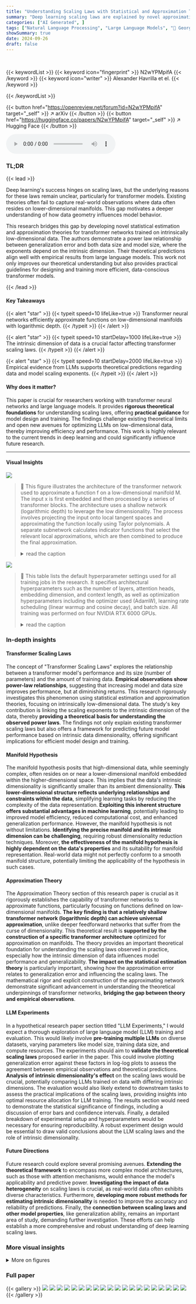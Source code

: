 ```yaml
---
title: "Understanding Scaling Laws with Statistical and Approximation Theory for Transformer Neural Networks on Intrinsically Low-dimensional Data"
summary: "Deep learning scaling laws are explained by novel approximation and estimation theories for transformers on low-dimensional data, resolving discrepancies between theory and practice."
categories: ["AI Generated", ]
tags: ["Natural Language Processing", "Large Language Models", "🏢 Georgia Institute of Technology",]
showSummary: true
date: 2024-09-26
draft: false
---
```


<br>

{{< keywordList >}}
{{< keyword icon="fingerprint" >}} N2wYPMpifA {{< /keyword >}}
{{< keyword icon="writer" >}} Alexander Havrilla et el. {{< /keyword >}}
 
{{< /keywordList >}}

{{< button href="https://openreview.net/forum?id=N2wYPMpifA" target="_self" >}}
↗ arXiv
{{< /button >}}
{{< button href="https://huggingface.co/papers/N2wYPMpifA" target="_self" >}}
↗ Hugging Face
{{< /button >}}



<audio controls>
    <source src="https://ai-paper-reviewer.com/N2wYPMpifA/podcast.wav" type="audio/wav">
    Your browser does not support the audio element.
</audio>


### TL;DR


{{< lead >}}

Deep learning's success hinges on scaling laws, but the underlying reasons for these laws remain unclear, particularly for transformer models. Existing theories often fail to capture real-world observations where data often resides on lower-dimensional manifolds. This gap motivates a deeper understanding of how data geometry influences model behavior.

This research bridges this gap by developing novel statistical estimation and approximation theories for transformer networks trained on intrinsically low-dimensional data. The authors demonstrate a power law relationship between generalization error and both data size and model size, where the exponents depend on the intrinsic dimension. Their theoretical predictions align well with empirical results from large language models. This work not only improves our theoretical understanding but also provides practical guidelines for designing and training more efficient, data-conscious transformer models.

{{< /lead >}}


#### Key Takeaways

{{< alert "star" >}}
{{< typeit speed=10 lifeLike=true >}} Transformer neural networks efficiently approximate functions on low-dimensional manifolds with logarithmic depth. {{< /typeit >}}
{{< /alert >}}

{{< alert "star" >}}
{{< typeit speed=10 startDelay=1000 lifeLike=true >}} The intrinsic dimension of data is a crucial factor affecting transformer scaling laws. {{< /typeit >}}
{{< /alert >}}

{{< alert "star" >}}
{{< typeit speed=10 startDelay=2000 lifeLike=true >}} Empirical evidence from LLMs supports theoretical predictions regarding data and model scaling exponents. {{< /typeit >}}
{{< /alert >}}

#### Why does it matter?
This paper is crucial for researchers working with transformer neural networks and large language models.  It provides **rigorous theoretical foundations** for understanding scaling laws, offering **practical guidance** for model design and training.  The findings challenge existing theoretical limits and open new avenues for optimizing LLMs on low-dimensional data, thereby improving efficiency and performance. This work is highly relevant to the current trends in deep learning and could significantly influence future research.

------
#### Visual Insights



![](https://ai-paper-reviewer.com/N2wYPMpifA/figures_5_1.jpg)

> 🔼 This figure illustrates the architecture of the transformer network used to approximate a function f on a low-dimensional manifold M. The input x is first embedded and then processed by a series of transformer blocks.  The architecture uses a shallow network (logarithmic depth) to leverage the low dimensionality.  The process involves projecting the input onto local tangent spaces and approximating the function locally using Taylor polynomials. A separate subnetwork calculates indicator functions that select the relevant local approximations, which are then combined to produce the final approximation.
> <details>
> <summary>read the caption</summary>
> Figure 1: Diagram of the transformer architecture constructed in Theorem 2. T computes approximations of f(x) on each local chart Un ≤ M by first projecting x to the tangent coordinates in Rd via on(x) and then approximating f(x) with local Taylor polynomials. A shallow sub-network computes indicators 1U for each local chart in parallel. The results of the two sub-networks are then multiplied together and summed to produce the final result. Here H₁ denotes the embedding matrix before the ith transformer block Bi.
> </details>





![](https://ai-paper-reviewer.com/N2wYPMpifA/tables_13_1.jpg)

> 🔼 This table lists the default hyperparameter settings used for all training jobs in the research.  It specifies architectural hyperparameters such as the number of layers, attention heads, embedding dimension, and context length, as well as optimization hyperparameters including the optimizer used (AdamW), learning rate scheduling (linear warmup and cosine decay), and batch size.  All training was performed on four NVIDIA RTX 6000 GPUs.
> <details>
> <summary>read the caption</summary>
> Table 2: Default hyperparameters for all training jobs. All training was done on four RTX 6000s.
> </details>





### In-depth insights


#### Transformer Scaling Laws
The concept of "Transformer Scaling Laws" explores the relationship between a transformer model's performance and its size (number of parameters) and the amount of training data.  **Empirical observations show power-law relationships**, suggesting that increasing model and data size improves performance, but at diminishing returns.  This research rigorously investigates this phenomenon using statistical estimation and approximation theories, focusing on intrinsically low-dimensional data.  The study's key contribution is linking the scaling exponents to the intrinsic dimension of the data, thereby **providing a theoretical basis for understanding the observed power laws**.  The findings not only explain existing transformer scaling laws but also offers a framework for predicting future model performance based on intrinsic data dimensionality, offering significant implications for efficient model design and training.

#### Manifold Hypothesis
The manifold hypothesis posits that high-dimensional data, while seemingly complex, often resides on or near a lower-dimensional manifold embedded within the higher-dimensional space.  This implies that the data's intrinsic dimensionality is significantly smaller than its ambient dimensionality. **This lower-dimensional structure reflects underlying relationships and constraints within the data**, simplifying learning tasks by reducing the complexity of the data representation.  **Exploiting this inherent structure offers substantial advantages in machine learning**, potentially leading to improved model efficiency, reduced computational cost, and enhanced generalization performance.  However, the manifold hypothesis is not without limitations. **Identifying the precise manifold and its intrinsic dimension can be challenging**, requiring robust dimensionality reduction techniques. Moreover, **the effectiveness of the manifold hypothesis is highly dependent on the data's properties** and its suitability for manifold representation.  Real-world data might not perfectly conform to a smooth manifold structure, potentially limiting the applicability of the hypothesis in such cases.

#### Approximation Theory
The Approximation Theory section of this research paper is crucial as it rigorously establishes the capability of transformer networks to approximate functions, particularly focusing on functions defined on low-dimensional manifolds.  **The key finding is that a relatively shallow transformer network (logarithmic depth) can achieve universal approximation**, unlike deeper feedforward networks that suffer from the curse of dimensionality.  This theoretical result is **supported by the construction of a specific transformer architecture** optimized for approximation on manifolds.  The theory provides an important theoretical foundation for understanding the scaling laws observed in practice, especially how the intrinsic dimension of data influences model performance and generalizability.  **The impact on the statistical estimation theory** is particularly important, showing how the approximation error relates to generalization error and influencing the scaling laws. The mathematical rigor and explicit construction of the approximating network demonstrate significant advancement in understanding the theoretical underpinnings of transformer networks, **bridging the gap between theory and empirical observations**.

#### LLM Experiments
In a hypothetical research paper section titled "LLM Experiments," I would expect a thorough exploration of large language model (LLM) training and evaluation. This would likely involve **pre-training multiple LLMs** on diverse datasets, varying parameters like model size, training data size, and compute resources.  The experiments should aim to **validate the theoretical scaling laws** proposed earlier in the paper. This could involve plotting generalization error against these factors in log-log plots to assess the agreement between empirical observations and theoretical predictions.  **Analysis of intrinsic dimensionality's effect** on the scaling laws would be crucial, potentially comparing LLMs trained on data with differing intrinsic dimensions. The evaluation would also likely extend to downstream tasks to assess the practical implications of the scaling laws, providing insights into optimal resource allocation for LLM training. The results section would need to demonstrate the statistical significance of findings, including a discussion of error bars and confidence intervals. Finally, a detailed breakdown of experimental setup and hyperparameters would be necessary for ensuring reproducibility.  A robust experiment design would be essential to draw valid conclusions about the LLM scaling laws and the role of intrinsic dimensionality. 

#### Future Directions
Future research could explore several promising avenues. **Extending the theoretical framework** to encompass more complex model architectures, such as those with attention mechanisms, would enhance the model's applicability and predictive power.  **Investigating the impact of data heterogeneity** on scaling laws is crucial, as real-world data often exhibits diverse characteristics.  Furthermore, **developing more robust methods for estimating intrinsic dimensionality** is needed to improve the accuracy and reliability of predictions.  Finally, the **connection between scaling laws and other model properties**, like generalization ability, remains an important area of study, demanding further investigation.  These efforts can help establish a more comprehensive and robust understanding of deep learning scaling laws.


### More visual insights

<details>
<summary>More on figures
</summary>


![](https://ai-paper-reviewer.com/N2wYPMpifA/figures_6_1.jpg)

> 🔼 This figure compares the observed and predicted data scaling laws for three different language model pretraining datasets: OpenWebText, The Stack-SQL, and Tiny Stories.  The plots show the validation loss (a measure of generalization error) as a function of the number of training samples, shown on a log-log scale. Each dataset has its own plot, showing the ground truth, an empirical fit of the data, and a theoretical prediction from the authors' model.  The close agreement (±0.02) between the empirical and theoretical exponents supports the authors' theory that the intrinsic dimension of the data significantly affects the scaling laws.  The differences between the datasets highlight varying levels of complexity in the pretraining data.
> <details>
> <summary>read the caption</summary>
> Figure 2: Observed and predicted data scaling laws on OpenWebText, The Stack-SQL, and Tiny Stories pretraining datasets. All estimates are close (±0.02) and appear to reflect varying levels of pretraining data complexity. Note: âp denotes the empirically observed data scaling exponent and AD denotes the theoretically estimated exponent.
> </details>



![](https://ai-paper-reviewer.com/N2wYPMpifA/figures_7_1.jpg)

> 🔼 This figure shows the observed and predicted model scaling laws for GPT-2 and Pythia language models.  The observed scaling exponent (α̂N) is derived from empirical data, while the theoretical exponent (αN) is predicted by the authors' theory, which incorporates the intrinsic dimension of the data.  The figure visually compares these two exponents, demonstrating the agreement between the theoretical predictions and empirical observations, at least for GPT-2.  The differences are attributed to factors such as undertraining of the largest models and the intrinsic entropy of the data distribution.
> <details>
> <summary>read the caption</summary>
> Figure 3: Observed and predicted model scaling laws in model size on GPT2 and Pythia scaling suites.  α̂N denotes the empirically observed scaling exponent, and αN denotes the theoretically predicted exponent. Note: we estimate αN for GPT2 using OpenWebText.
> </details>



![](https://ai-paper-reviewer.com/N2wYPMpifA/figures_7_2.jpg)

> 🔼 This figure explores the impact of various model architecture hyperparameters on the estimated intrinsic dimension (ID) of the data.  The four subplots show how estimated ID changes with respect to model size (in billions of parameters), embedding dimension, layer depth, and context length, respectively. The results reveal a degree of stability in the estimated ID across these factors, with only minor changes observed in certain ranges.
> <details>
> <summary>read the caption</summary>
> Figure 4: Top left: Estimated ID vs. number of parameters. Top right: Estimated ID vs. the embedding dimension. Bottom left: Variation of estimated ID across model layers. Bottom right: Variation of estimated ID across context position.
> </details>



![](https://ai-paper-reviewer.com/N2wYPMpifA/figures_16_1.jpg)

> 🔼 This figure shows the architecture of a single transformer block. It consists of a multi-head attention (MHA) layer and a feed-forward (FFN) layer. The input to the block is H1.  The MHA layer processes H1, and the output of the MHA layer is added to H1.  The result is then fed into the FFN layer. The FFN layer's output is added to the output of the MHA layer to produce the final output of the block, H2.
> <details>
> <summary>read the caption</summary>
> Figure 5: Diagram of transformer block.
> </details>



![](https://ai-paper-reviewer.com/N2wYPMpifA/figures_17_1.jpg)

> 🔼 This figure shows the structure of a structured token used in the transformer neural network. The token is divided into three parts: data terms (dynamic/mutable), interaction terms (static/immutable), and a constant term (static/immutable). The data terms are used to compute the target function, while the interaction and constant terms are used for other purposes. This structure is important for the efficiency of the transformer network.
> <details>
> <summary>read the caption</summary>
> Figure 6: Diagram of a structured token. The first two rows contain mutable data used to compute the target function. The remaining rows are never changed after initialization.
> </details>



![](https://ai-paper-reviewer.com/N2wYPMpifA/figures_21_1.jpg)

> 🔼 This figure shows the recursive assembly of partial products from constituent terms. Each node represents a partial product, and the leaves represent the constituent terms (si,ni). The figure illustrates how the partial products are computed recursively, starting from the constituent terms and combining them pairwise at each level of the tree until the final partial product (pn,3,1) is obtained. The structure of the tree reflects the recursive nature of the computation, with each level of the tree corresponding to a step in the process.
> <details>
> <summary>read the caption</summary>
> Figure 7: Recursive assembly of partial products from constituent terms. Formally, Pn,k,i = Pn,k−1,2i−1Pn,k−1,2i With Pn,1,i = Si,ni for n ∈ {1, ..., N}d, 1 ≤ k ≤ log2(d), 1 ≤ i ≤ 2d.
> </details>



</details>






### Full paper

{{< gallery >}}
<img src="https://ai-paper-reviewer.com/N2wYPMpifA/1.png" class="grid-w50 md:grid-w33 xl:grid-w25" />
<img src="https://ai-paper-reviewer.com/N2wYPMpifA/2.png" class="grid-w50 md:grid-w33 xl:grid-w25" />
<img src="https://ai-paper-reviewer.com/N2wYPMpifA/3.png" class="grid-w50 md:grid-w33 xl:grid-w25" />
<img src="https://ai-paper-reviewer.com/N2wYPMpifA/4.png" class="grid-w50 md:grid-w33 xl:grid-w25" />
<img src="https://ai-paper-reviewer.com/N2wYPMpifA/5.png" class="grid-w50 md:grid-w33 xl:grid-w25" />
<img src="https://ai-paper-reviewer.com/N2wYPMpifA/6.png" class="grid-w50 md:grid-w33 xl:grid-w25" />
<img src="https://ai-paper-reviewer.com/N2wYPMpifA/7.png" class="grid-w50 md:grid-w33 xl:grid-w25" />
<img src="https://ai-paper-reviewer.com/N2wYPMpifA/8.png" class="grid-w50 md:grid-w33 xl:grid-w25" />
<img src="https://ai-paper-reviewer.com/N2wYPMpifA/9.png" class="grid-w50 md:grid-w33 xl:grid-w25" />
<img src="https://ai-paper-reviewer.com/N2wYPMpifA/10.png" class="grid-w50 md:grid-w33 xl:grid-w25" />
<img src="https://ai-paper-reviewer.com/N2wYPMpifA/11.png" class="grid-w50 md:grid-w33 xl:grid-w25" />
<img src="https://ai-paper-reviewer.com/N2wYPMpifA/12.png" class="grid-w50 md:grid-w33 xl:grid-w25" />
<img src="https://ai-paper-reviewer.com/N2wYPMpifA/13.png" class="grid-w50 md:grid-w33 xl:grid-w25" />
<img src="https://ai-paper-reviewer.com/N2wYPMpifA/14.png" class="grid-w50 md:grid-w33 xl:grid-w25" />
<img src="https://ai-paper-reviewer.com/N2wYPMpifA/15.png" class="grid-w50 md:grid-w33 xl:grid-w25" />
<img src="https://ai-paper-reviewer.com/N2wYPMpifA/16.png" class="grid-w50 md:grid-w33 xl:grid-w25" />
<img src="https://ai-paper-reviewer.com/N2wYPMpifA/17.png" class="grid-w50 md:grid-w33 xl:grid-w25" />
<img src="https://ai-paper-reviewer.com/N2wYPMpifA/18.png" class="grid-w50 md:grid-w33 xl:grid-w25" />
<img src="https://ai-paper-reviewer.com/N2wYPMpifA/19.png" class="grid-w50 md:grid-w33 xl:grid-w25" />
<img src="https://ai-paper-reviewer.com/N2wYPMpifA/20.png" class="grid-w50 md:grid-w33 xl:grid-w25" />
{{< /gallery >}}